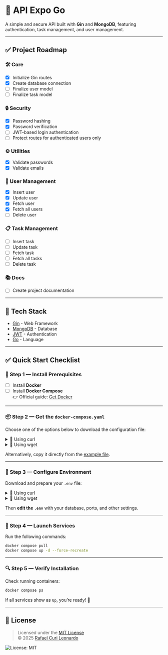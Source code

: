 # 🚀 API Expo Go

A simple and secure API built with **Gin** and **MongoDB**, featuring authentication, task management, and user management.

---

## ✅ Project Roadmap

### 🛠️ Core
- [x] Initialize Gin routes
- [x] Create database connection
- [ ] Finalize user model
- [ ] Finalize task model

### 🔒 Security
- [x] Password hashing
- [x] Password verification
- [ ] JWT-based login authentication
- [ ] Protect routes for authenticated users only

### ⚙️ Utilities
- [x] Validate passwords
- [x] Validate emails

### 👤 User Management
- [x] Insert user
- [x] Update user
- [x] Fetch user
- [x] Fetch all users
- [ ] Delete user

### 📋 Task Management
- [ ] Insert task
- [ ] Update task
- [ ] Fetch task
- [ ] Fetch all tasks
- [ ] Delete task

### 📚 Docs
- [ ] Create project documentation

---

## 📌 Tech Stack
- [Gin](https://gin-gonic.com/) - Web Framework
- [MongoDB](https://www.mongodb.com/) - Database
- [JWT](https://jwt.io/) - Authentication
- [Go](https://go.dev/) - Language

---

## ✅ Quick Start Checklist

### 🔧 Step 1 — Install Prerequisites
- [ ] Install **Docker**  
- [ ] Install **Docker Compose**  
👉 Official guide: [Get Docker](https://docs.docker.com/get-started/get-docker/)

---

### 📦 Step 2 — Get the `docker-compose.yaml`
Choose one of the options below to download the configuration file:

<details>
<summary>🔽 Using curl</summary>

```bash
curl -L -o docker-compose.yaml https://raw.githubusercontent.com/rafinhacuri/api-expo-go/main/docker-compose.yaml
```
</details>

<details>
<summary>🔽 Using wget</summary>

```bash
wget -O docker-compose.yaml https://raw.githubusercontent.com/rafinhacuri/api-expo-go/main/docker-compose.yaml
```
</details>

Alternatively, copy it directly from the [example file](https://github.com/rafinhacuri/api-expo-go/blob/main/docker-compose.yaml).

---

### 📝 Step 3 — Configure Environment
Download and prepare your `.env` file:

<details>
<summary>🔽 Using curl</summary>

```bash
curl -L -o .env https://raw.githubusercontent.com/rafinhacuri/api-expo-go/main/.env.example
```
</details>

<details>
<summary>🔽 Using wget</summary>

```bash
wget -O .env https://raw.githubusercontent.com/rafinhacuri/api-expo-go/main/.env.example
```
</details>

Then **edit the `.env`** with your database, ports, and other settings.

---

### 🚀 Step 4 — Launch Services
Run the following commands:

```bash
docker compose pull
docker compose up -d --force-recreate
```

---

### 🔍 Step 5 — Verify Installation
Check running containers:

```bash
docker compose ps
```

If all services show as `Up`, you’re ready! 🎉

---

## 📜 License

> Licensed under the [MIT License](https://github.com/rafinhacuri/api-expo-go/blob/main/LICENSE)  
> © 2025 [Rafael Curi Leonardo](https://github.com/rafinhacuri)  

![License: MIT](https://img.shields.io/badge/License-MIT-yellow.svg)